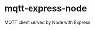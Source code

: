 # mqtt-express-node
MQTT client served by Node with Express


<!-- references:
https://banawan-mqtt.herokuapp.com/ -->
<!-- 
https://heroku-banawan.herokuapp.com/ -->